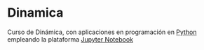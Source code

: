 # Dinamica
Curso de Dinámica, con aplicaciones en programación en [Python](https://www.python.org/) empleando la plataforma [Jupyter Notebook](http://jupyter.org/)
